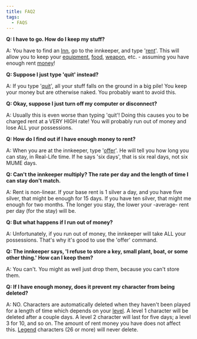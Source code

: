 ```yaml
---
title: FAQ2
tags:
  - FAQS
---
```

**Q: I have to go. How do I keep my stuff?**

A: You have to find an [Inn](Inn "wikilink"), go to the innkeeper, and
type '[rent](rent "wikilink")'. This will allow you to keep your
[equipment](equipment "wikilink"), [food](food "wikilink"),
[weapon](weapon "wikilink"), etc. - assuming you have enough rent
[money](money "wikilink")!

**Q: Suppose I just type 'quit' instead?**

A: If you type '[quit](quit "wikilink")', all your stuff falls on the
ground in a big pile! You keep your money but are otherwise naked. You
probably want to avoid this.

**Q: Okay, suppose I just turn off my computer or disconnect?**

A: Usually this is even worse than typing 'quit'! Doing this causes you
to be charged rent at a VERY HIGH rate! You will probably run out of
money and lose ALL your possessions.

**Q: How do I find out if I have enough money to rent?**

A: When you are at the innkeeper, type '[offer](offer "wikilink")'. He
will tell you how long you can stay, in Real-Life time. If he says 'six
days', that is six real days, not six MUME days.

**Q: Can't the innkeeper multiply? The rate per day and the length of
time I can stay don't match.**

A: Rent is non-linear. If your base rent is 1 silver a day, and you have
five silver, that might be enough for 15 days. If you have ten silver,
that might me enough for two months. The longer you stay, the lower your
-average- rent per day (for the stay) will be.

**Q: But what happens if I run out of money?**

A: Unfortunately, if you run out of money, the innkeeper will take ALL
your possessions. That's why it's good to use the 'offer' command.

**Q: The innkeeper says, 'I refuse to store a key, small plant, boat, or
some other thing.' How can I keep them?**

A: You can't. You might as well just drop them, because you can't store
them.

**Q: If I have enough money, does it prevent my character from being
deleted?**

A: NO. Characters are automatically deleted when they haven't been
played for a length of time which depends on your
[level](level "wikilink"). A level 1 character will be deleted after a
couple days. A level 2 character will last for five days; a level 3 for
10, and so on. The amount of rent money you have does not affect this.
[Legend](Legend "wikilink") characters (26 or more) will never delete.

